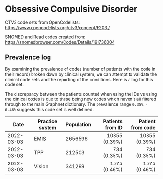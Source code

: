# Obsessive Compulsive Disorder

CTV3 code sets from OpenCodelists: https://www.opencodelists.org/ctv3/concept/E203./

SNOMED and Read codes created from: https://snomedbrowser.com/Codes/Details/191736004

## Prevalence log

By examining the prevalence of codes (number of patients with the code in their record) broken down by clinical system, we can attempt to validate the clinical code sets and the reporting of the conditions. Here is a log for this code set.

The discrepancy between the patients counted when using the IDs vs using the clinical codes is due to these being new codes which haven't all filtered through to the main Graphnet dictionary. The prevalence range `0.35% - 0.46%` suggests this code set is well defined.

| Date       | Practice system | Population | Patients from ID | Patient from code |
| ---------- | --------------- | ---------- | ---------------: | ----------------: |
| 2022-03-03 | EMIS            | 2656596    |    10355 (0.39%) |     10355 (0.39%) |
| 2022-03-03 | TPP             | 212503     |      734 (0.35%) |       734 (0.35%) |
| 2022-03-03 | Vision          | 341299     |     1575 (0.46%) |      1575 (0.46%) |
